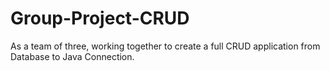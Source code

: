 # Group-Project-CRUD
As a team of three, working  together to create a full CRUD application from Database to Java Connection.

